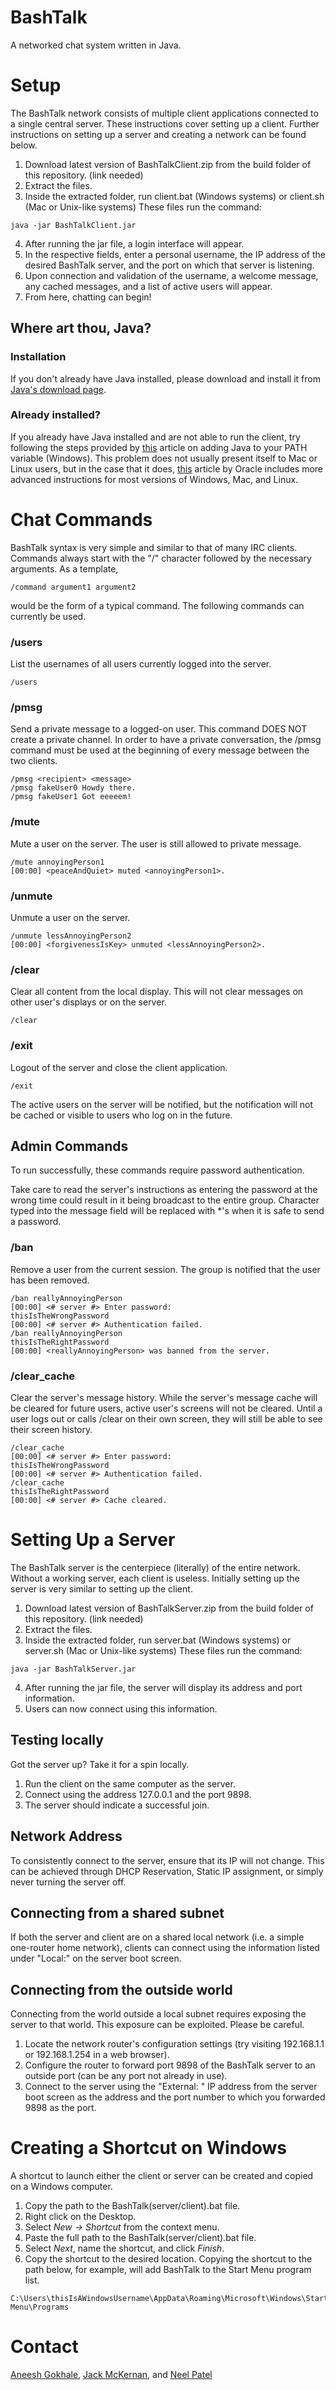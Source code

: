 # BashTalk
A networked chat system written in Java.

# Setup
The BashTalk network consists of multiple client applications connected to a single central server. These instructions cover setting up a client. Further instructions on setting up a server and creating a network can be found below.

1. Download latest version of BashTalkClient.zip from the build folder of this repository. (link needed)
2. Extract the files.
3. Inside the extracted folder, run client.bat (Windows systems) or client.sh (Mac or Unix-like systems)
These files run the command:
```
java -jar BashTalkClient.jar
```
4. After running the jar file, a login interface will appear.
5. In the respective fields, enter a personal username, the IP address of the desired BashTalk server, and the port on which that server is listening.
6. Upon connection and validation of the username, a welcome message, any cached messages, and a list of active users will appear.
7. From here, chatting can begin!

## Where art thou, Java?
### Installation
If you don't already have Java installed, please download and install it from [Java's download page](https://www.java.com/en/download/).

### Already installed?
If you already have Java installed and are not able to run the client, try following the steps provided by [this](https://javatutorial.net/set-java-home-windows-10) article on adding Java to your PATH variable (Windows). This problem does not usually present itself to Mac or Linux users, but in the case that it does, [this](https://www.java.com/en/download/help/path.xml) article by Oracle includes more advanced instructions for most versions of Windows, Mac, and Linux.

# Chat Commands
BashTalk syntax is very simple and similar to that of many IRC clients. Commands always start with the "/" character followed by the necessary arguments. As a template,
```
/command argument1 argument2
```
would be the form of a typical command. The following commands can currently be used.

### /users
List the usernames of all users currently logged into the server.
```
/users
```

### /pmsg
Send a private message to a logged-on user. This command DOES NOT create a private channel. In order to have a private conversation, the /pmsg command must be used at the beginning of every message between the two clients. 
```
/pmsg <recipient> <message>
/pmsg fakeUser0 Howdy there.
/pmsg fakeUser1 Got eeeeem!
```

### /mute
Mute a user on the server. The user is still allowed to private message.
```
/mute annoyingPerson1
[00:00] <peaceAndQuiet> muted <annoyingPerson1>.
```

### /unmute
Unmute a user on the server.
```
/unmute lessAnnoyingPerson2
[00:00] <forgivenessIsKey> unmuted <lessAnnoyingPerson2>.
```

### /clear
Clear all content from the local display. This will not clear messages on other user's displays or on the server.
```
/clear
```

### /exit
Logout of the server and close the client application.
```
/exit
```
The active users on the server will be notified, but the notification will not be cached or visible to users who log on in the future.

## Admin Commands
To run successfully, these commands require password authentication.

Take care to read the server's instructions as entering the password at the wrong time could result in it being broadcast to the entire group. Character typed into the message field will be replaced with *'s when it is safe to send a password.

### /ban
Remove a user from the current session. The group is notified that the user has been removed.
```
/ban reallyAnnoyingPerson
[00:00] <# server #> Enter password:
thisIsTheWrongPassword
[00:00] <# server #> Authentication failed.
/ban reallyAnnoyingPerson
thisIsTheRightPassword
[00:00] <reallyAnnoyingPerson> was banned from the server.
```

### /clear_cache
Clear the server's message history. While the server's message cache will be cleared for future users, active user's screens will not be cleared. Until a user logs out or calls /clear on their own screen, they will still be able to see their screen history.
```
/clear_cache
[00:00] <# server #> Enter password:
thisIsTheWrongPassword
[00:00] <# server #> Authentication failed.
/clear_cache
thisIsTheRightPassword
[00:00] <# server #> Cache cleared.
```

# Setting Up a Server
The BashTalk server is the centerpiece (literally) of the entire network. Without a working server, each client is useless. Initially setting up the server is very similar to setting up the client.
1. Download latest version of BashTalkServer.zip from the build folder of this repository. (link needed)
2. Extract the files.
3. Inside the extracted folder, run server.bat (Windows systems) or server.sh (Mac or Unix-like systems)
These files run the command:
```
java -jar BashTalkServer.jar
```
4. After running the jar file, the server will display its address and port information.
5. Users can now connect using this information.

## Testing locally
Got the server up? Take it for a spin locally.
1. Run the client on the same computer as the server.
2. Connect using the address 127.0.0.1 and the port 9898.
3. The server should indicate a successful join.

## Network Address
To consistently connect to the server, ensure that its IP will not change. This can be achieved through DHCP Reservation, Static IP assignment, or simply never turning the server off.

## Connecting from a shared subnet
If both the server and client are on a shared local network (i.e. a simple one-router home network), clients can connect using the information listed under "Local:" on the server boot screen.

## Connecting from the outside world
Connecting from the world outside a local subnet requires exposing the server to that world. This exposure can be exploited. Please be careful.
1. Locate the network router's configuration settings (try visiting 192.168.1.1 or 192.168.1.254 in a web browser).
2. Configure the router to forward port 9898 of the BashTalk server to an outside port (can be any port not already in use).
3. Connect to the server using the "External: " IP address from the server boot screen as the address and the port number to which you forwarded 9898 as the port.

# Creating a Shortcut on Windows
A shortcut to launch either the client or server can be created and copied on a Windows computer.
1. Copy the path to the BashTalk(server/client).bat file.
1. Right click on the Desktop.
2. Select *New -> Shortcut* from the context menu.
3. Paste the full path to the BashTalk(server/client).bat file.
4. Select *Next*, name the shortcut, and click *Finish*.
5. Copy the shortcut to the desired location. Copying the shortcut to the path below, for example, will add BashTalk to the Start Menu program list.
```
C:\Users\thisIsAWindowsUsername\AppData\Roaming\Microsoft\Windows\Start Menu\Programs
```

# Contact
[Aneesh Gokhale](https://github.com/agokhale1), [Jack McKernan](https://github.com/jmcker), and [Neel Patel](https://github.com/patelneel55)
